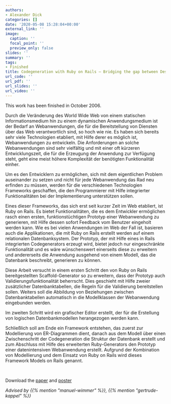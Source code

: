 ```yaml
---
authors:
- Alexander Dick
categories: []
date: '2020-05-08 15:28:04+00:00'
external_link: ''
image:
  caption: ''
  focal_point: ''
  preview_only: false
slides: ''
summary: ''
tags:
- Finished
title: Codegeneration with Ruby on Rails – Bridging the gap between Design and Implementation
url_code: ''
url_pdf: ''
url_slides: ''
url_video: ''
---
```


This work has been finished in October 2006.

Durch die Veränderung des World Wide Web von einem statischen Informationsmedium hin zu einem dynamischen Anwendungsmedium ist der Bedarf an Webanwendungen, die für die Bereitstellung von Diensten über das Web verantwortlich sind, so hoch wie nie. Es haben sich bereits sehr viele Technologien etabliert, mit Hilfe derer es möglich ist, Webanwendungen zu entwickeln. Die Anforderungen an solche Webanwendungen sind sehr vielfältig und mit einer oft kürzeren Entwicklungszeit, die für die Erzeugung der Anwendung zur Verfügung steht, geht eine meist höhere Komplexität der benötigten Funktionalität einher.

Um es den Entwicklern zu ermöglichen, sich mit dem eigentlichen Problem auseinander zu setzen und nicht für jede Webanwendung das Rad neu erfinden zu müssen, werden für die verschiedenen Technologien Frameworks geschaffen, die den Programmierer mit Hilfe integrierter Funktionalitäten bei der Implementierung unterstützen sollen.

Eines dieser Frameworks, das sich erst seit kurzer Zeit im Web etabliert, ist Ruby on Rails. Es bietet Funktionalitäten, die es dem Entwickler ermöglichen rasch einen ersten, funktionstüchtigen Prototyp einer Webanwendung zu generieren, mit Hilfe dessen sofort Feedback vom Benutzer eingeholt werden kann. Wie es bei vielen Anwendungen im Web der Fall ist, basieren auch die Applikationen, die mit Ruby on Rails erstellt werden auf einem relationalen Datenbanksystem. Der Prototyp, der mit Hilfe eines in Rails integrierten Codegenerators erzeugt wird, bietet jedoch nur eingeschränkte Funktionalität und es wäre wünschenswert einerseits diese zu erweitern und andererseits die Anwendung ausgehend von einem Modell, das die Datenbank beschreibt, generieren zu können.

Diese Arbeit versucht in einem ersten Schritt den von Ruby on Rails bereitgestellten Scaffold-Generator so zu erweitern, dass der Prototyp auch Validierungsfunktionalität beherrscht. Dies geschieht mit Hilfe zweier zusätzlicher Datenbanktabellen, die Regeln für die Validierung bereitstellen sollen. Weiters soll die Abbildung von Beziehungen zwischen Datenbanktabellen automatisch in die Modellklassen der Webanwendung eingebunden werden.

Im zweiten Schritt wird ein grafischer Editor erstellt, der für die Erstellung von logischen Datenbankmodellen herangezogen werden kann.

Schließlich soll am Ende ein Framework entstehen, das zuerst zur Modellierung von ER-Diagrammen dient, danach aus dem Modell über einen Zwischenschritt der Codegeneration die Struktur der Datenbank erstellt und zum Abschluss mit Hilfe des erweiterten Ruby-Generators den Prototyp einer datenintensiven Webanwendung erstellt. Aufgrund der Kombination von Modellierung und dem Einsatz von Ruby on Rails wird dieses Framework Models on Rails genannt.

&nbsp;

 Download the [paper](https://www.big.tuwien.ac.at/app/uploads/2016/10/Dick_paper.pdf) and [poster](https://www.big.tuwien.ac.at/app/uploads/2016/10/Dick_poster.pdf)

*Advised by {{% mention "manuel-wimmer" %}}, {{% mention "gertrude-kappel" %}}*